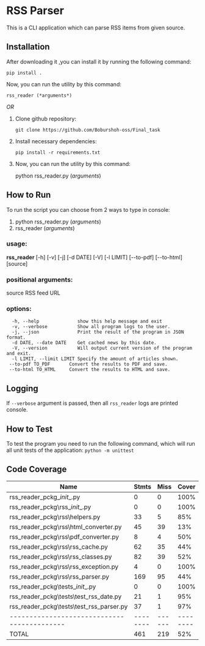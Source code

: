 # RSS Parser

This is a CLI application which can parse RSS items from given source.

## Installation

After downloading it ,you can install it by running the following command:

    pip install .

Now, you can run the utility by this command:

    rss_reader (*arguments*)

*OR*

1. Clone github repository:

       git clone https://github.com/Boburshoh-oss/Final_task

2. Install necessary dependencies:

       pip install -r requirements.txt
3. Now, you can run the utility by this command:

   python rss_reader.py (*arguments*)

## How to Run

To run the script you can choose from 2 ways to type in console:

1. python rss_reader.py (*arguments*)
2. rss_reader (*arguments*)

### usage:

**rss_reader** [-h] [-v] [-j] [-d DATE] [-V] [-l LIMIT] [--to-pdf] [--to-html] [source]

### positional arguments:

source RSS feed URL

### options:

      -h, --help              show this help message and exit                                   
      -v, --verbose           Show all program logs to the user.                                
      -j, --json              Print the result of the program in JSON format.                   
      -d DATE, --date DATE    Get cached news by this date.                                     
      -V, --version           Will output current version of the program and exit.              
      -l LIMIT, --limit LIMIT Specify the amount of articles shown.                             
     --to-pdf TO_PDF       Convert the results to PDF and save.
     --to-html TO_HTML     Convert the results to HTML and save.


## Logging

If `--verbose` argument is passed, then all `rss_reader` logs are printed console.

## How to Test

To test the program you need to run the following command, which will run all unit tests of the application:
```python -m unittest```

## Code Coverage

| Name                                        | Stmts    | Miss   | Cover    |
|---------------------------------------------|----------|--------|----------|
| rss_reader_pckg\__init__.py                 | 0        | 0      | 100%     |
| rss_reader_pckg\rss\__init__.py             | 0        | 0      | 100%     |
| rss_reader_pckg\rss\helpers.py              | 33       | 5      | 85%      |
| rss_reader_pckg\rss\html_converter.py       | 45       | 39     | 13%      |
| rss_reader_pckg\rss\pdf_converter.py        | 8        | 4      | 50%      |
| rss_reader_pckg\rss\rss_cache.py            | 62       | 35     | 44%      |
| rss_reader_pckg\rss\rss_classes.py          | 82       | 39     | 52%      |
| rss_reader_pckg\rss\rss_exception.py        | 4        | 0      | 100%     |
| rss_reader_pckg\rss\rss_parser.py           | 169      | 95     | 44%      |
| rss_reader_pckg\tests\__init__.py           | 0        | 0      | 100%     |
| rss_reader_pckg\tests\test_rss_date.py      | 21       | 1      | 95%      |
| rss_reader_pckg\tests\test_rss_parser.py    | 37       | 1      | 97%      |
| ------------------------------------------- | -------- | ------ | -------- |
| TOTAL                                       | 461      | 219    | 52%      |
